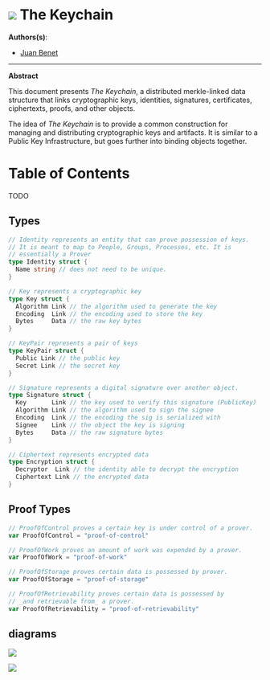 # ![](https://img.shields.io/badge/status-wip-orange.svg?style=flat-square) The Keychain

**Authors(s)**:
- [Juan Benet](github.com/jbenet)

* * *

**Abstract**

This document presents _The Keychain_, a distributed merkle-linked data structure that links cryptographic keys, identities, signatures, certificates, ciphertexts, proofs, and other objects.

The idea of _The Keychain_ is to provide a common construction for managing and distributing cryptographic keys and artifacts. It is similar to a Public Key Infrastructure, but goes further into binding objects together.

# Table of Contents

TODO

## Types

```go
// Identity represents an entity that can prove possession of keys.
// It is meant to map to People, Groups, Processes, etc. It is
// essentially a Prover
type Identity struct {
  Name string // does not need to be unique.
}

// Key represents a cryptographic key
type Key struct {
  Algorithm Link // the algorithm used to generate the key
  Encoding  Link // the encoding used to store the key
  Bytes     Data // the raw key bytes
}

// KeyPair represents a pair of keys
type KeyPair struct {
  Public Link // the public key
  Secret Link // the secret key
}

// Signature represents a digital signature over another object.
type Signature struct {
  Key       Link // the key used to verify this signature (PublicKey)
  Algorithm Link // the algorithm used to sign the signee
  Encoding  Link // the encoding the sig is serialized with
  Signee    Link // the object the key is signing
  Bytes     Data // the raw signature bytes
}

// Ciphertext represents encrypted data
type Encryption struct {
  Decryptor  Link // the identity able to decrypt the encryption
  Ciphertext Link // the encrypted data
}
```


## Proof Types

```go
// ProofOfControl proves a certain key is under control of a prover.
var ProofOfControl = "proof-of-control"

// ProofOfWork proves an amount of work was expended by a prover.
var ProofOfWork = "proof-of-work"

// ProofOfStorage proves certain data is possessed by prover.
var ProofOfStorage = "proof-of-storage"

// ProofOfRetrievability proves certain data is possessed by
// _and retrievable from_ a prover.
var ProofOfRetrievability = "proof-of-retrievability"
```

## diagrams

![](https://www.evernote.com/l/AMZm3JN_2TJIL5frkmLYPf71oeA7qaOUiVEB/image.png)

![](https://www.evernote.com/l/AMacVgdLVAhPc5EOuvFZKHOhhd9VNcUq9zAB/image.png)

